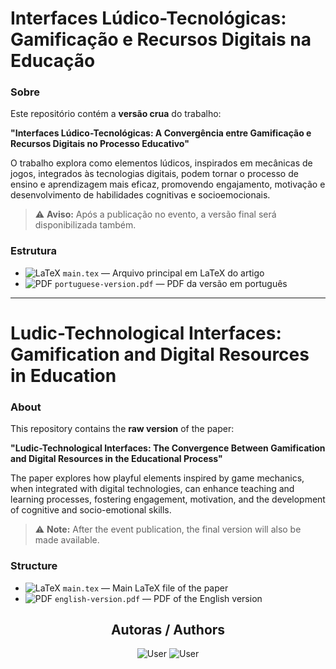 # Interfaces Lúdico-Tecnológicas: Gamificação e Recursos Digitais na Educação


### Sobre

Este repositório contém a **versão crua** do trabalho:  

**"Interfaces Lúdico-Tecnológicas: A Convergência entre Gamificação e Recursos Digitais no Processo Educativo"**  

O trabalho explora como elementos lúdicos, inspirados em mecânicas de jogos, integrados às tecnologias digitais, podem tornar o processo de ensino e aprendizagem mais eficaz, promovendo engajamento, motivação e desenvolvimento de habilidades cognitivas e socioemocionais.  

> ⚠️ **Aviso:** Após a publicação no evento, a versão final será disponibilizada também.  


### Estrutura

- ![LaTeX](https://img.shields.io/badge/LaTeX-%23008080?style=flat&logo=latex&logoColor=white) `main.tex` — Arquivo principal em LaTeX do artigo  
- ![PDF](https://img.shields.io/badge/PDF-%23E53E3E?style=flat&logo=adobeacrobat&logoColor=white) `portuguese-version.pdf` — PDF da versão em português  

---

# Ludic-Technological Interfaces: Gamification and Digital Resources in Education


### About

This repository contains the **raw version** of the paper:  

**"Ludic-Technological Interfaces: The Convergence Between Gamification and Digital Resources in the Educational Process"**  

The paper explores how playful elements inspired by game mechanics, when integrated with digital technologies, can enhance teaching and learning processes, fostering engagement, motivation, and the development of cognitive and socio-emotional skills.  

> ⚠️ **Note:** After the event publication, the final version will also be made available.  


### Structure

- ![LaTeX](https://img.shields.io/badge/LaTeX-%23008080?style=flat&logo=latex&logoColor=white) `main.tex` — Main LaTeX file of the paper  
- ![PDF](https://img.shields.io/badge/PDF-%23E53E3E?style=flat&logo=adobeacrobat&logoColor=white) `english-version.pdf` — PDF of the English version  


<div align="center">

## Autoras / Authors

![User](https://img.shields.io/badge/Camilly-Vitória-%23F7DF1E?style=flat&logo=github&logoColor=white)
![User](https://img.shields.io/badge/Silvia-Soares-%2334D399?style=flat&logo=github&logoColor=white) 

</div>
